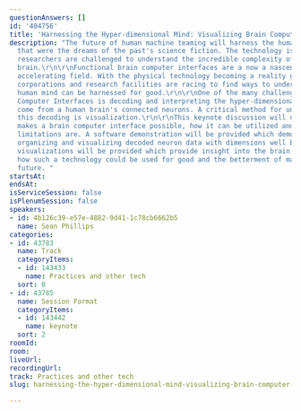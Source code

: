 ```yaml
---
questionAnswers: []
id: '404756'
title: 'Harnessing the Hyper-dimensional Mind: Visualizing Brain Computer Interfaces'
description: "The future of human machine teaming will harness the human mind in ways
  that were the dreams of the past's science fiction. The technology is here now but
  researchers are challenged to understand the incredible complexity of the human
  brain.\r\n\r\nFunctional brain computer interfaces are a now a nascent but rapidly
  accelerating field. With the physical technology becoming a reality governments,
  corporations and research facilities are racing to find ways to understand how the
  human mind can be harnessed for good.\r\n\r\nOne of the many challenges of Brain
  Computer Interfaces is decoding and interpreting the hyper-dimensional signals that
  come from a human brain's connected neurons. A critical method for understanding
  this decoding is visualization.\r\n\r\nThis keynote discussion will describe what
  makes a brain computer interface possible, how it can be utilized and what the current
  limitations are. A software demonstration will be provided which demonstrates receiving,
  organizing and visualizing decoded neuron data with dimensions well beyond 3D.  Animated
  visualizations will be provided which provide insight into the brain's actions and
  how such a technology could be used for good and the betterment of mankind in the
  future. "
startsAt: 
endsAt: 
isServiceSession: false
isPlenumSession: false
speakers:
- id: 4b126c39-e57e-4882-9d41-1c78cb6662b5
  name: Sean Phillips
categories:
- id: 43783
  name: Track
  categoryItems:
  - id: 143433
    name: Practices and other tech
  sort: 0
- id: 43785
  name: Session Format
  categoryItems:
  - id: 143442
    name: keynote
  sort: 2
roomId: 
room: 
liveUrl: 
recordingUrl: 
track: Practices and other tech
slug: harnessing-the-hyper-dimensional-mind-visualizing-brain-computer-interfaces

---
```

